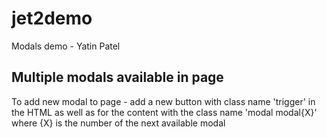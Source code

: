 # jet2demo
Modals demo - Yatin Patel

## Multiple modals available in page

To add new modal to page - add a new button with class name 'trigger' in the HTML as well as for the content with the class name 'modal modal{X}' where {X} is the number of the next available modal
